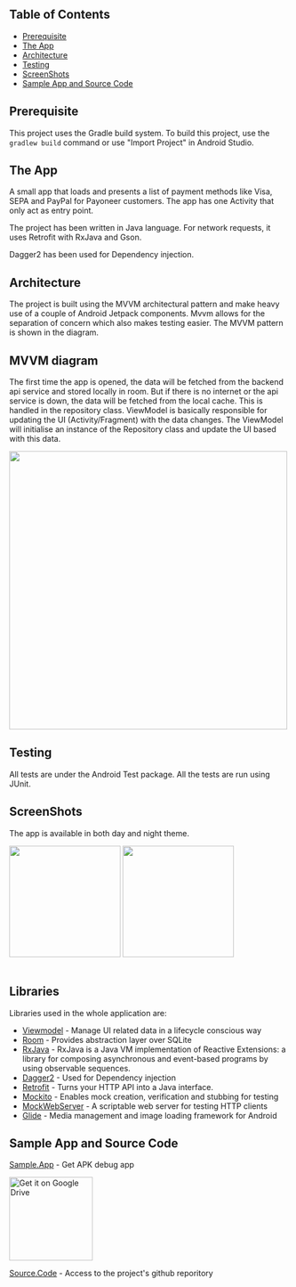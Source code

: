

## Table of Contents

- [Prerequisite](#prerequisite)
- [The App](#theapp)
- [Architecture](#architecture)
- [Testing](#testing)
- [ScreenShots](#screenshots)
- [Sample App and Source Code](#sampleappandsourcecode)

## Prerequisite

This project uses the Gradle build system. To build this project, use the
`gradlew build` command or use "Import Project" in Android Studio.

## The App

A small app that loads and presents a list of payment methods like Visa, SEPA and
PayPal for Payoneer customers. The app has one Activity that only act as entry point.

The project has been written in Java language. For network requests, it uses Retrofit with RxJava and Gson.

Dagger2 has been used for Dependency injection.

## Architecture
The project is built using the MVVM architectural pattern and make heavy use of a couple of Android Jetpack components. Mvvm allows for the separation of concern which also makes testing easier. The MVVM pattern is shown in the diagram. 



## MVVM diagram
The first time the app is opened, the data will be fetched from the backend api service and stored locally in room. 
But if there is no internet or the api service is down, the data will be fetched from the local cache.
This is handled in the repository class.
ViewModel is basically responsible for updating the UI (Activity/Fragment) with the data changes.
The ViewModel will initialise an instance of the Repository class and update the UI based with this data.


<img src="https://user-images.githubusercontent.com/47601553/128049430-1d098d5f-0e93-453a-9e9f-31875d05e55a.png" width="500" style="max-width:100%;">


## Testing
All tests are under the Android Test package. All the tests are run using JUnit.

## ScreenShots


The app is available in both day and night theme.


<img src="https://user-images.githubusercontent.com/47601553/128050057-1329ee0b-4b62-4c66-af56-38cbb176a643.jpg" width="200" style="max-width:100%;">   <img src="https://user-images.githubusercontent.com/47601553/128050100-f7c220d8-bde2-41ff-92a6-1714fceef7a2.jpg" width="200" style="max-width:100%;"></br></br>

## Libraries

Libraries used in the whole application are:

- [Viewmodel](https://developer.android.com/topic/libraries/architecture/viewmodel) - Manage UI related data in a lifecycle conscious way 
- [Room](https://developer.android.com/training/data-storage/room) - Provides abstraction layer over SQLite
- [RxJava](https://github.com/ReactiveX/RxJava) - RxJava is a Java VM implementation of Reactive Extensions: a library for composing asynchronous and event-based programs by using observable sequences.
- [Dagger2](https://dagger.dev/dev-guide/) - Used for Dependency injection
- [Retrofit](https://square.github.io/retrofit/) - Turns your HTTP API into a Java interface.
- [Mockito](https://javadoc.io/doc/org.mockito/mockito-core/latest/org/mockito/Mockito.html) - Enables mock creation, verification and stubbing for testing
- [MockWebServer](https://github.com/square/okhttp/tree/master/mockwebserver) - A scriptable web server for testing HTTP clients
- [Glide](https://github.com/bumptech/glide) - Media management and image loading framework for Android

## Sample App and Source Code

[Sample.App](https://drive.google.com/file/d/1thBIMv_iKiMHpq0gNiEkTk3p0NtIZYM6/view?usp=sharing) - Get APK debug app
<p><a href="https://drive.google.com/file/d/1thBIMv_iKiMHpq0gNiEkTk3p0NtIZYM6/view?usp=sharing"><img width="150" alt="Get it on Google Drive" src="https://user-images.githubusercontent.com/47601553/128481494-a5347b33-cc5f-4a2a-8d2a-7fc5f6acd41b.jpg" data-canonical-src="https://storage.googleapis.com/gweb-uniblog-publish-prod/images/Google_Drive.max-1100x1100.png" style="max-width:100%;"></a></p>

[Source.Code](https://github.com/Hechio/payoneer) - Access to the project's github reporitory

